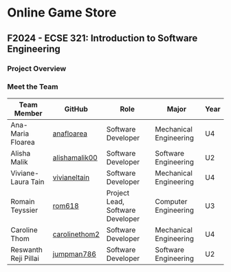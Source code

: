 # Online Game Store
## F2024 - ECSE 321: Introduction to Software Engineering
### Project Overview

### Meet the Team
| Team Member | GitHub | Role | Major | Year|
|-------------|---------------|---------------| ---------------|-------------|
| Ana-Maria Floarea | [anafloarea](https://github.com/anafloarea)  | Software Developer | Mechanical Engineering | U4 |
| Alisha Malik | [alishamalik00](https://github.com/alishamalik00)  | Software Developer | Software Engineering | U2 |
| Viviane-Laura Tain   | [vivianeltain](https://github.com/vivianeltain) | Software Developer| Mechanical Engineering | U4|
| Romain Teyssier| [rom618](https://github.com/rom618) | Project Lead, Software Developer | Computer Engineering | U3 |
| Caroline Thom | [carolinethom2](https://github.com/carolinethom2)  | Software Developer | Mechanical Engineering | U4 |
| Reswanth Reji Pillai | [jumpman786](https://github.com/jumpman786)  | Software Developer | Software Engineering | U2 |
